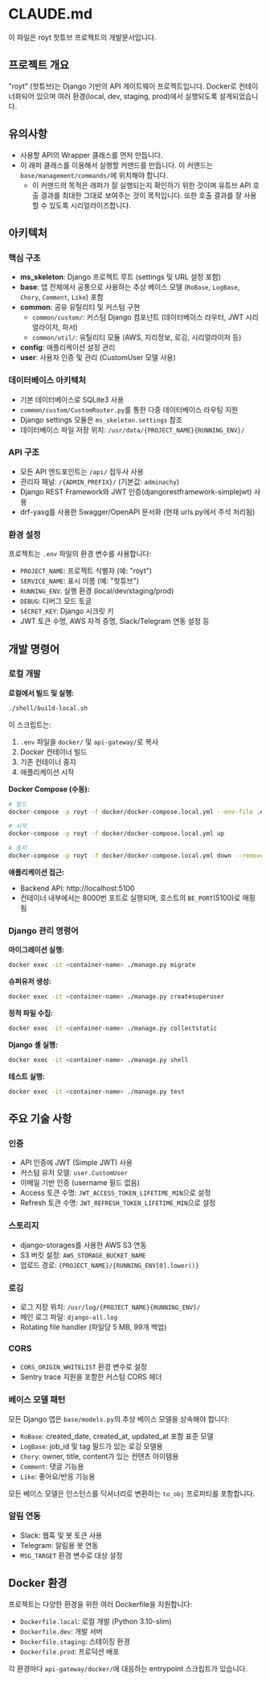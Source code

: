 # CLAUDE.md

이 파일은 royt 핫튜브 프로젝트의 개발문서입니다.

## 프로젝트 개요

"royt" (핫튜브)는 Django 기반의 API 게이트웨이 프로젝트입니다. Docker로 컨테이너화되어 있으며 여러 환경(local, dev, staging, prod)에서 실행되도록 설계되었습니다.

## 유의사항
- 사용할 API의 Wrapper 클래스를 먼저 만듭니다.
- 이 래퍼 클래스를 이용해서 실행할 커맨드를 만듭니다. 이 커맨드는 `base/management/commands/`에 위치해야 합니다.
  - 이 커맨드의 목적은 래퍼가 잘 실행되는지 확인하기 위한 것이며 유튜브 API 호출 결과를 최대한 그대로 보여주는 것이 목적입니다. 또한 호출 결과를 잘 사용할 수 있도록 시리얼라이즈합니다.

## 아키텍처

### 핵심 구조

- **ms_skeleton**: Django 프로젝트 루트 (settings 및 URL 설정 포함)
- **base**: 앱 전체에서 공통으로 사용하는 추상 베이스 모델 (`RoBase`, `LogBase`, `Chory`, `Comment`, `Like`) 포함
- **common**: 공유 유틸리티 및 커스텀 구현
  - `common/custom/`: 커스텀 Django 컴포넌트 (데이터베이스 라우터, JWT 시리얼라이저, 파서)
  - `common/util/`: 유틸리티 모듈 (AWS, 지리정보, 로깅, 시리얼라이저 등)
- **config**: 애플리케이션 설정 관리
- **user**: 사용자 인증 및 관리 (CustomUser 모델 사용)

### 데이터베이스 아키텍처

- 기본 데이터베이스로 SQLite3 사용
- `common/custom/CustomRouter.py`를 통한 다중 데이터베이스 라우팅 지원
- Django settings 모듈은 `ms_skeleton.settings` 참조
- 데이터베이스 파일 저장 위치: `/usr/data/{PROJECT_NAME}{RUNNING_ENV}/`

### API 구조

- 모든 API 엔드포인트는 `/api/` 접두사 사용
- 관리자 패널: `/{ADMIN_PREFIX}/` (기본값: `adminachy`)
- Django REST Framework와 JWT 인증(djangorestframework-simplejwt) 사용
- drf-yasg를 사용한 Swagger/OpenAPI 문서화 (현재 urls.py에서 주석 처리됨)

### 환경 설정

프로젝트는 `.env` 파일의 환경 변수를 사용합니다:
- `PROJECT_NAME`: 프로젝트 식별자 (예: "royt")
- `SERVICE_NAME`: 표시 이름 (예: "핫튜브")
- `RUNNING_ENV`: 실행 환경 (local/dev/staging/prod)
- `DEBUG`: 디버그 모드 토글
- `SECRET_KEY`: Django 시크릿 키
- JWT 토큰 수명, AWS 자격 증명, Slack/Telegram 연동 설정 등

## 개발 명령어

### 로컬 개발

**로컬에서 빌드 및 실행:**
```bash
./shell/build-local.sh
```
이 스크립트는:
1. `.env` 파일을 `docker/` 및 `api-gateway/`로 복사
2. Docker 컨테이너 빌드
3. 기존 컨테이너 중지
4. 애플리케이션 시작

**Docker Compose (수동):**
```bash
# 빌드
docker-compose -p royt -f docker/docker-compose.local.yml --env-file .env build

# 시작
docker-compose -p royt -f docker/docker-compose.local.yml up

# 중지
docker-compose -p royt -f docker/docker-compose.local.yml down --remove-orphans
```

**애플리케이션 접근:**
- Backend API: http://localhost:5100
- 컨테이너 내부에서는 8000번 포트로 실행되며, 호스트의 `BE_PORT`(5100)로 매핑됨

### Django 관리 명령어

**마이그레이션 실행:**
```bash
docker exec -it <container-name> ./manage.py migrate
```

**슈퍼유저 생성:**
```bash
docker exec -it <container-name> ./manage.py createsuperuser
```

**정적 파일 수집:**
```bash
docker exec -it <container-name> ./manage.py collectstatic
```

**Django 셸 실행:**
```bash
docker exec -it <container-name> ./manage.py shell
```

**테스트 실행:**
```bash
docker exec -it <container-name> ./manage.py test
```

## 주요 기술 사항

### 인증
- API 인증에 JWT (Simple JWT) 사용
- 커스텀 유저 모델: `user.CustomUser`
- 이메일 기반 인증 (username 필드 없음)
- Access 토큰 수명: `JWT_ACCESS_TOKEN_LIFETIME_MIN`으로 설정
- Refresh 토큰 수명: `JWT_REFRESH_TOKEN_LIFETIME_MIN`으로 설정

### 스토리지
- django-storages를 사용한 AWS S3 연동
- S3 버킷 설정: `AWS_STORAGE_BUCKET_NAME`
- 업로드 경로: `{PROJECT_NAME}/{RUNNING_ENV[0].lower()}`

### 로깅
- 로그 저장 위치: `/usr/log/{PROJECT_NAME}{RUNNING_ENV}/`
- 메인 로그 파일: `django-all.log`
- Rotating file handler (파일당 5 MB, 99개 백업)

### CORS
- `CORS_ORIGIN_WHITELIST` 환경 변수로 설정
- Sentry trace 지원을 포함한 커스텀 CORS 헤더

### 베이스 모델 패턴
모든 Django 앱은 `base/models.py`의 추상 베이스 모델을 상속해야 합니다:
- `RoBase`: created_date, created_at, updated_at 포함 표준 모델
- `LogBase`: job_id 및 tag 필드가 있는 로깅 모델용
- `Chory`: owner, title, content가 있는 컨텐츠 아이템용
- `Comment`: 댓글 기능용
- `Like`: 좋아요/반응 기능용

모든 베이스 모델은 인스턴스를 딕셔너리로 변환하는 `to_obj` 프로퍼티를 포함합니다.

### 알림 연동
- Slack: 웹훅 및 봇 토큰 사용
- Telegram: 알림용 봇 연동
- `MSG_TARGET` 환경 변수로 대상 설정

## Docker 환경

프로젝트는 다양한 환경을 위한 여러 Dockerfile을 지원합니다:
- `Dockerfile.local`: 로컬 개발 (Python 3.10-slim)
- `Dockerfile.dev`: 개발 서버
- `Dockerfile.staging`: 스테이징 환경
- `Dockerfile.prod`: 프로덕션 배포

각 환경마다 `api-gateway/docker/`에 대응하는 entrypoint 스크립트가 있습니다.
